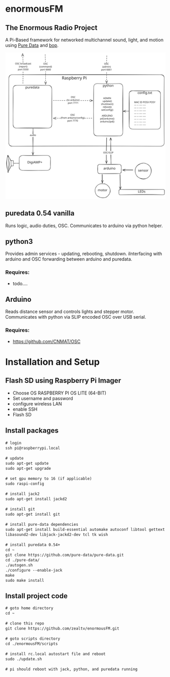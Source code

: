 # enormousFM
## The Enormous Radio Project

A Pi-Based framework for networked multichannel sound, light, and motion using [Pure Data](https://puredata.info) and [bop](https://github.com/zealtv/bop). 

![enormous node diagram](enormous-node.svg)


## puredata 0.54 vanilla 

Runs logic, audio duties, OSC.  Communicates to arduino via python helper.

## python3

Provides admin services - updating, rebooting, shutdown. iInterfacing with arduino and OSC forwarding between arduino and puredata.

### Requires:
 - todo....


## Arduino

Reads distance sensor and controls lights and stepper motor.  Communicates with python via SLIP encoded OSC over USB serial.

### Requires:
- https://github.com/CNMAT/OSC


# Installation and Setup
## Flash SD using Raspberry Pi Imager
- Choose OS RASPBERRY PI OS LITE (64-BIT)
- Set username and password
- configure wireless LAN
- enable SSH
- Flash SD

## Install packages
```
# login
ssh pi@raspberrypi.local

# update
sudo apt-get update
sudo apt-get upgrade

# set gpu memory to 16 (if applicable)
sudo raspi-config

# install jack2
sudo apt-get install jackd2

# install git
sudo apt-get install git

# install pure-data dependencies
sudo apt-get install build-essential automake autoconf libtool gettext libasound2-dev libjack-jackd2-dev tcl tk wish

# install puredata 0.54+
cd ~
git clone https://github.com/pure-data/pure-data.git
cd ./pure-data/
./autogen.sh
./configure --enable-jack
make
sudo make install
```

## Install project code
```
# goto home directory
cd ~

# clone this repo
git clone https://github.com/zealtv/enormousFM.git

# goto scripts directory
cd ./enormousFM/scripts

# install rc.local autostart file and reboot
sudo ./update.sh

# pi should reboot with jack, python, and puredata running

```


